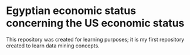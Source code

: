 # Egyptian economic status concerning the US economic status
This repository was created for learning purposes; it is my first repository created to learn data mining concepts.
